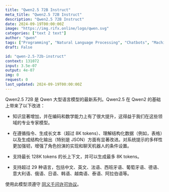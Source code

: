 ```yaml
---
title: "Qwen2.5 72B Instruct"
meta_title: "Qwen2.5 72B Instruct"
description: "Qwen2.5 72B Instruct"
date: 2024-09-19T00:00:00Z
image: "https://img.rifx.online/logo/qwen.svg"
categories: ["text 2 text"]
author: "qwen"
tags: ["Programming", "Natural Language Processing", "Chatbots", "Machine Learning", "Data Science"]
draft: False

id: "qwen-2.5-72b-instruct"
context: 131072
input: 3.5e-07
output: 4e-07
img: 0
request: 0
last_updated: 2024-09-19T00:00:00Z
---
```


Qwen2.5 72B 是 Qwen 大型语言模型的最新系列。Qwen2.5 在 Qwen2 的基础上带来了以下改进：

- 知识显著增加，并在编码和数学能力上有了很大提升，这得益于我们在这些领域的专业专家模型。

- 在遵循指令、生成长文本（超过 8K tokens）、理解结构化数据（例如，表格）以及生成结构化输出（特别是 JSON）方面有显著改进。对系统提示的多样性更加强韧，增强了角色扮演的实现和聊天机器人的条件设置。

- 支持最长 128K tokens 的长上下文，并可以生成最多 8K tokens。

- 支持超过 29 种语言，包括中文、英文、法语、西班牙语、葡萄牙语、德语、意大利语、俄语、日语、韩语、越南语、泰语、阿拉伯语等。

使用此模型须遵守 [同义千问许可协议](https://huggingface.co/Qwen/Qwen1.5-110B-Chat/blob/main/LICENSE)。

